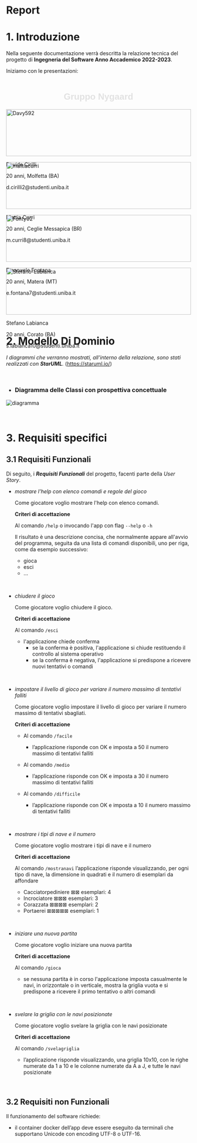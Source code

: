 # Report

# 1. Introduzione
Nella seguente documentazione verrà descritta la relazione tecnica del progetto di **Ingegneria del Software Anno Accademico 2022-2023**.

Iniziamo con le presentazioni:

<style>
    .title-container{
        display: flex;
        justify-content: center;
        align-items: center;
    }

    .title {
        color: #e2e2e2;
        font-family: 'Montserrat', sans-serif;
        font-size: 24px;
    }

    .gallery {
        display: grid;
        gap: 16px;
    }

    .gallery img {
        width: 100%;
        height: 100%;
    }

</style>

<div class="title-container">
    <h2 class="title"> Gruppo Nygaard </h2>
</div>

<div class="gallery">
    <div class="student">
        <div class="item">
            <img src="./img/membri/cirilli.jpg" alt="Davy592">
        </div>
        <div class="info">
            <p class="name"> Davide Cirilli</p>
            <p class="live"> 20 anni, Molfetta (BA) </p>
            <p class="email"> d.cirilli2@studenti.uniba.it </p>
        </div>
    </div>
    <div class="student">
        <div class="item">
            <img src="./img/membri/curri.png" alt="mattiacurri">
        </div>
        <div class="info">
            <p class="name"> Mattia Curri </p>
            <p class="live"> 20 anni, Ceglie Messapica (BR) </p>
            <p class="email"> m.curri8@studenti.uniba.it </p>
        </div>
    </div>
    <div class="student">
        <div class="item">
            <img src="./img/membri/fontana.jpg" alt="Fonty02">
        </div>
        <div class="info">
            <p class="name"> Emanuele Fontana </p>
            <p class="live"> 20 anni, Matera (MT) </p>
            <p class="email"> e.fontana7@studenti.uniba.it </p>
        </div>
    </div>
    <div class="student">
        <div class="item">
            <img src="./img/membri/labianca.jpg" alt="Stefano-Labianca">
        </div>
        <div class="info">
            <p class="name"> Stefano Labianca</p>
            <p class="live"> 20 anni, Corato (BA) </p>
            <p class="email"> s.labianca10@studenti.uniba.it </p>
        </div>
    </div>
    <div class="student">
        <div class="item">
        </div>
        <div class="info">
        </div>
    </div>
</div>

# 2. Modello Di Dominio

*I diagrammi che verranno mostrati, all'interno della relazione, sono stati realizzati
con **StarUML**.* (https://staruml.io/)

<br/>

- ### Diagramma delle Classi con prospettiva concettuale

![diagramma](img/ModelloDominio.png)

  <br/>


# 3. Requisiti specifici

## 3.1 Requisiti Funzionali

Di seguito, i ***Requisiti Funzionali*** del progetto, facenti parte della *User Story*.

- *mostrare l'help con elenco comandi e regole del gioco*

  Come giocatore voglio mostrare l'help con elenco comandi.

  **Criteri di accettazione**

  Al comando ```/help```
  o invocando l'app con flag ```--help``` o ```-h```

  Il risultato è una descrizione concisa, che normalmente appare all'avvio del
  programma, seguita da una lista di comandi disponibili,
  uno per riga, come da esempio successivo:

  - gioca
  - esci
  - ...

<br/>

- *chiudere il gioco*

  Come giocatore voglio chiudere il gioco.

  **Criteri di accettazione**
  
  Al comando ```/esci```

    - l'applicazione chiede conferma
        - se la conferma è positiva, l'applicazione si chiude restituendo il controllo al sistema operativo
        - se la conferma è negativa, l'applicazione si predispone a ricevere nuovi tentativi o comandi

<br/>

- *impostare il livello di gioco per variare il numero massimo di tentativi falliti*

  Come giocatore voglio impostare il livello di gioco per variare il numero massimo di tentativi sbagliati.

  **Criteri di accettazione**
  - Al comando ```/facile```

    - l’applicazione risponde con OK e imposta a 50 il numero massimo di tentativi falliti

  - Al comando ```/medio```

    - l’applicazione risponde con OK e imposta a 30 il numero massimo di tentativi falliti

  - Al comando ```/difficile```

    - l’applicazione risponde con OK e imposta a 10 il numero massimo di tentativi falliti

<br/>

- *mostrare i tipi di nave e il numero*

  Come giocatore voglio mostrare i tipi di nave e il numero
  
  **Criteri di accettazione**

  Al comando ```/mostranavi``` l’applicazione risponde visualizzando, per ogni tipo di nave, la dimensione in quadrati e il numero di esemplari da affondare
  
  -    Cacciatorpediniere ⊠⊠ esemplari: 4
  -    Incrociatore ⊠⊠⊠ esemplari: 3 
  -    Corazzata ⊠⊠⊠⊠ esemplari: 2 
  -    Portaerei ⊠⊠⊠⊠⊠ esemplari: 1

<br/>

- *iniziare una nuova partita*

  Come giocatore voglio iniziare una nuova partita

  **Criteri di accettazione**

  Al comando ```/gioca```

    - se nessuna partita è in corso l'applicazione imposta casualmente le navi, in orizzontale o in verticale, mostra la griglia vuota e si predispone a ricevere il primo tentativo o altri comandi

<br/>

- *svelare la griglia con le navi posizionate*

  Come giocatore voglio svelare la griglia con le navi posizionate

  **Criteri di accettazione**

  Al comando ```/svelagriglia```

    - l’applicazione risponde visualizzando, una griglia 10x10, con le righe numerate da 1 a 10 e le colonne numerate da A a J, e tutte le navi posizionate

<br/>

## 3.2 Requisiti non Funzionali

Il funzionamento del software richiede:

- il container docker dell’app deve essere eseguito da terminali che supportano Unicode con encoding UTF-8 o UTF-16.

<br/>
